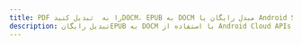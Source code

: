 ---title: PDF را به  تبدیل کنیدDOCM، EPUB به DOCM مبدل رایگان یا Android SDKdescription: تبدیل رایگانEPUB به DOCM با استفاده از Android Cloud APIs & SDK همچنین اسناد PDF را در Cloud ایجاد، ویرایش و رندر کنید.---